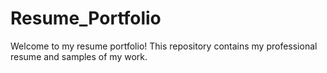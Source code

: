 # Resume_Portfolio
Welcome to my resume portfolio! This repository contains my professional resume and samples of my work.
